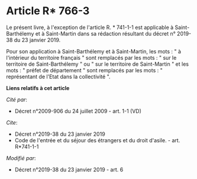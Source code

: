 # Article R* 766-3

Le présent livre, à l'exception de l'article R. * 741-1-1 est applicable à Saint-Barthélemy et à Saint-Martin dans sa
rédaction résultant du décret n° 2019-38 du 23 janvier 2019. 

Pour son application à Saint-Barthélemy et à Saint-Martin, les mots : " à l'intérieur du territoire français " sont remplacés
par les mots : " sur le territoire de Saint-Barthélemy " ou " sur le territoire de Saint-Martin " et les mots : " préfet de
département " sont remplacés par les mots : " représentant de l'Etat dans la collectivité ".

**Liens relatifs à cet article**

_Cité par_:

  - Décret n°2009-906 du 24 juillet 2009 - art. 1-1 (VD)

_Cite_:

  - Décret n°2019-38 du 23 janvier 2019
  - Code de l'entrée et du séjour des étrangers et du droit d'asile. - art. R*741-1-1

_Modifié par_:

  - Décret n°2019-38 du 23 janvier 2019 - art. 6

